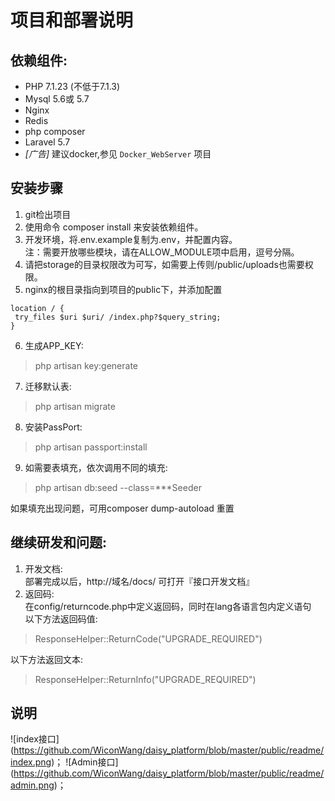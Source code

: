 # 项目和部署说明

## 依赖组件: 
- PHP 7.1.23 (不低于7.1.3)
- Mysql 5.6或 5.7
- Nginx
- Redis
- php composer
- Laravel 5.7
- _[广告]_ 建议docker,参见 `Docker_WebServer` 项目

## 安装步骤
1. git检出项目  
2. 使用命令 composer install 来安装依赖组件。
3. 开发环境，将.env.example复制为.env，并配置内容。   
注：需要开放哪些模块，请在ALLOW_MODULE项中启用，逗号分隔。  
4. 请把storage的目录权限改为可写，如需要上传则/public/uploads也需要权限。  
5. nginx的根目录指向到项目的public下，并添加配置 
```
location / {
 try_files $uri $uri/ /index.php?$query_string;
}
```
6. 生成APP_KEY: 
> php artisan key:generate 
7. 迁移默认表:  
> php artisan migrate 
8. 安装PassPort:  
> php artisan passport:install
9. 如需要表填充，依次调用不同的填充:   
> php artisan db:seed --class=***Seeder

如果填充出现问题，可用composer dump-autoload 重置



## 继续研发和问题: 
1. 开发文档:    
部署完成以后，http://域名/docs/ 可打开『接口开发文档』
2. 返回码:    
在config/returncode.php中定义返回码，同时在lang各语言包内定义语句    
以下方法返回码值:   
> ResponseHelper::ReturnCode("UPGRADE_REQUIRED")  

以下方法返回文本:    
> ResponseHelper::ReturnInfo("UPGRADE_REQUIRED")


## 说明

![index接口] (https://github.com/WiconWang/daisy_platform/blob/master/public/readme/index.png)；
![Admin接口] (https://github.com/WiconWang/daisy_platform/blob/master/public/readme/admin.png)；

        
      
 